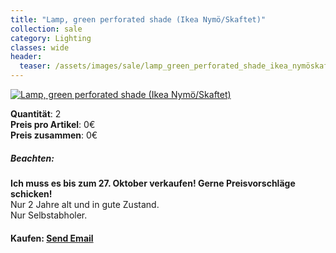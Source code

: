```yaml
---
title: "Lamp, green perforated shade (Ikea Nymö/Skaftet)"
collection: sale
category: Lighting
classes: wide
header: 
  teaser: /assets/images/sale/lamp_green_perforated_shade_ikea_nymöskaftet.png
---
```




<a href="">
  <img src="/assets/images/sale/lamp_green_perforated_shade_ikea_nymöskaftet.png" alt="Lamp, green perforated shade (Ikea Nymö/Skaftet)">
</a>

   **Quantit&#228;t**: 2  
   **Preis pro Artikel**: 0€  
   **Preis zusammen**: 0€  

##### Beachten:
**Ich muss es bis zum 27. Oktober verkaufen! Gerne Preisvorschläge schicken!**<br>
Nur 2 Jahre alt und in gute Zustand.<br>
Nur Selbstabholer.

#### Kaufen: <a href = "mailto:digitaldasler@gmail.com?subject=Lamp, green perforated shade (Ikea Nymö/Skaftet)">Send Email</a>

